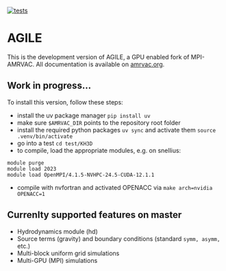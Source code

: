 [![tests](https://github.com/amrvac/AGILE-experimental/actions/workflows/tests.yml/badge.svg)](https://github.com/amrvac/AGILE-experimental/actions/workflows/tests.yml)

# AGILE

This is the development version of AGILE, a GPU enabled fork of MPI-AMRVAC. All documentation is available on [amrvac.org](http://amrvac.org/).

## Work in progress...

To install this version, follow these steps:
- install the uv package manager `pip install uv`
- make sure `$AMRVAC_DIR` points to the repository root folder
- install the required python packages `uv sync` and activate them `source .venv/bin/activate`
- go into a test `cd test/KH3D`
- to compile, load the appropriate modules, e.g. on snellius:
```
module purge
module load 2023
module load OpenMPI/4.1.5-NVHPC-24.5-CUDA-12.1.1
```
- compile with nvfortran and activated OPENACC via `make arch=nvidia OPENACC=1`

## Currenlty supported features on master
- Hydrodynamics module (hd)
- Source terms (gravity) and boundary conditions (standard `symm, asymm,` etc.)
- Multi-block uniform grid simulations
- Multi-GPU (MPI) simulations
